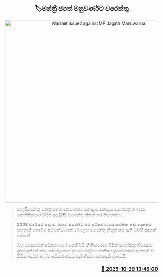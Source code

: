 <p align='center'><b><h2 align='center' title='Warrant issued against MP Jagath Manuwarna'>🏷මන්ත්‍රී ජගත් මනුවර්ණට වරෙන්තු</h2></b></p>
<p align='center'><img src='https://helakuru.sgp1.cdn.digitaloceanspaces.com/esana/images/lib/jagath-manuwarna.jpg' width='600' alt='Warrant issued against MP Jagath Manuwarna'></p>

> පාර්ලිමේන්තු මන්ත්‍රී ජගත් මනුවර්ණට කොළඹ කොටුව මහේස්ත්‍රාත් ඉසුරු නෙත්තිකුමාර විසින් අද (29) වරෙන්තු නිකුත් කර තිබෙනවා.

> 2008 වර්ෂයට අදාළව, ඔහුට එරෙහිව එම අධිකරණයේ පවතින නඩු දෙකකට සහභාගී නොවීම සම්බන්ධයෙන් මෙලෙස වරෙන්තු නිකුත් කර ඇති බවයි සඳහන් වන්නේ.

> ඔහු වෙනුවෙන් අධිකරණයේ පෙනී සිටි නීතිඥවරයා විසින් මහේස්ත්‍රාත්වරයාට දැනුම් දුන්නේ තම සේවාදායකයා ඉඩම් බෙදාදීමේ ජාතික වැඩසටහනට සහභාගී වී සිටින බැවින් අද දින අධිකරණයට පැමිණීමට නොහැකි වූ බවයි.



<h3 align='right'><a href='https://www.helakuru.lk/esana/p/114906/'>📅 2025-10-29 13:45:00</a></h3>

